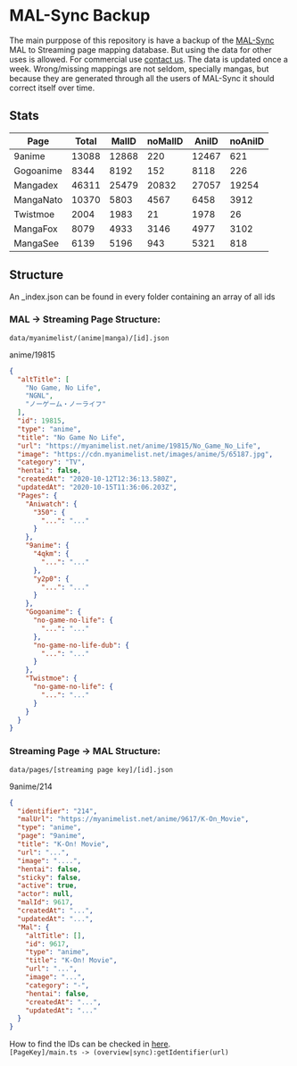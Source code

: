 # MAL-Sync Backup
The main purppose of this repository is have a backup of the <a href="https://github.com/MALSync/MALSync">MAL-Sync</a> MAL to Streaming page mapping database. But using the data for other uses is allowed. For commercial use <a href="mailto:lolamtisch@gmail.com">contact us</a>.
The data is updated once a week. Wrong/missing mappings are not seldom, specially mangas, but because they are generated through all the users of MAL-Sync it should correct itself over time.

## Stats

<!--statstable-->
| Page      | Total | MalID | noMalID | AniID | noAniID |
| --------- | ----- | ----- | ------- | ----- | ------- |
| 9anime    | 13088 | 12868 | 220     | 12467 | 621     |
| Gogoanime | 8344  | 8192  | 152     | 8118  | 226     |
| Mangadex  | 46311 | 25479 | 20832   | 27057 | 19254   |
| MangaNato | 10370 | 5803  | 4567    | 6458  | 3912    |
| Twistmoe  | 2004  | 1983  | 21      | 1978  | 26      |
| MangaFox  | 8079  | 4933  | 3146    | 4977  | 3102    |
| MangaSee  | 6139  | 5196  | 943     | 5321  | 818     |
<!--/statstable-->

## Structure

An _index.json can be found in every folder containing an array of all ids

### MAL -> Streaming Page Structure:
`data/myanimelist/(anime|manga)/[id].json`  
  
anime/19815
```json
{
  "altTitle": [
    "No Game, No Life",
    "NGNL",
    "ノーゲーム・ノーライフ"
  ],
  "id": 19815,
  "type": "anime",
  "title": "No Game No Life",
  "url": "https://myanimelist.net/anime/19815/No_Game_No_Life",
  "image": "https://cdn.myanimelist.net/images/anime/5/65187.jpg",
  "category": "TV",
  "hentai": false,
  "createdAt": "2020-10-12T12:36:13.580Z",
  "updatedAt": "2020-10-15T11:36:06.203Z",
  "Pages": {
    "Aniwatch": {
      "350": {
        "...": "..."
      }
    },
    "9anime": {
      "4qkm": {
        "...": "..."
      },
      "y2p0": {
        "...": "..."
      }
    },
    "Gogoanime": {
      "no-game-no-life": {
        "...": "..."
      },
      "no-game-no-life-dub": {
        "...": "..."
      }
    },
    "Twistmoe": {
      "no-game-no-life": {
        "...": "..."
      }
    }
  }
}

```

### Streaming Page -> MAL Structure:  
`data/pages/[streaming page key]/[id].json`  
  
9anime/214
```json
{
  "identifier": "214",
  "malUrl": "https://myanimelist.net/anime/9617/K-On_Movie",
  "type": "anime",
  "page": "9anime",
  "title": "K-On! Movie",
  "url": "...",
  "image": "....",
  "hentai": false,
  "sticky": false,
  "active": true,
  "actor": null,
  "malId": 9617,
  "createdAt": "...",
  "updatedAt": "...",
  "Mal": {
    "altTitle": [],
    "id": 9617,
    "type": "anime",
    "title": "K-On! Movie",
    "url": "...",
    "image": "...",
    "category": "-",
    "hentai": false,
    "createdAt": "...",
    "updatedAt": "..."
  }
}

```

How to find the IDs can be checked in <a href="https://github.com/lolamtisch/MALSync/tree/master/src/pages">here</a>.  
`[PageKey]/main.ts -> (overview|sync):getIdentifier(url)`
